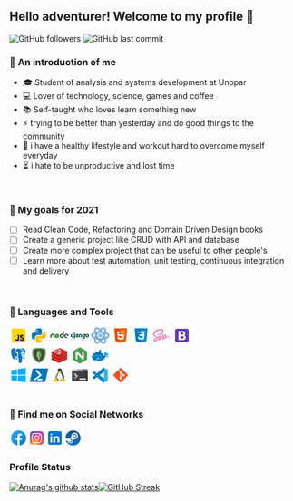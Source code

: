 ## Hello adventurer! Welcome to my profile :raising_hand:
![GitHub followers](https://img.shields.io/github/followers/YagoBiermann?style=flat-square) ![GitHub last commit](https://img.shields.io/github/last-commit/YagoBiermann/hello-world-script?style=flat-square)
<br>

### :book: **An introduction of me**
* :mortar_board: Student of analysis and systems development at Unopar
* :computer: Lover of technology, science, games and coffee
* :books: Self-taught who loves learn something new
* ⚡ trying to be better than yesterday and do good things to the community
* :muscle: i have a healthy lifestyle and workout hard to overcome myself everyday 
* :hourglass_flowing_sand: i hate to be unproductive and lost time
<br>

### :dart: My goals for 2021
 * [ ] Read Clean Code, Refactoring and Domain Driven Design books
 * [ ] Create a generic project like CRUD with API and database
 * [ ] Create more complex project that can be useful to other people's
 * [ ] Learn more about test automation, unit testing, continuous integration and delivery
<br>

### :wrench: Languages and Tools
<img alt="javascript" width="32px" src="./icons/javascript.png" /> <img alt="python" width="32px" src="./icons/python.png" /> <img alt="nodejs" width="32px" src="./icons/nodejs.png" /> <img alt="django" width="32px" src="./icons/django.png" /> <img alt="react" width="32px" src="./icons/react.png" /> <img alt="html" width="32px" src="./icons/html.png" /> <img alt="css" width="32px" src="./icons/css.png" /> <img alt="sass" width="32px" src="./icons/sass.png" /> <img alt="bootstrap" width="32px" src="./icons/bootstrap.png" /> <br>
<img alt="postgresql" width="32px" src="./icons/postgresql.png" /> <img alt="mongodb" width="32px" src="./icons/mongodb.png" /> <img alt="redis" width="32px" src="./icons/redis.png" /> <img alt="nginx" width="32px" src="./icons/nginx.png" /> <img alt="docker" width="32px" src="./icons/docker.png" /> <br>
<img alt="windows-10" width="32px" src="./icons/windows-10.png" /> <img alt="powershell" width="32px" src="./icons/powershell.png" /> <img alt="linux" width="32px" src="./icons/linux.png" /> <img alt="terminal" width="32px" src="./icons/terminal.png" /> <img alt="vscode" width="32px" src="./icons/vscode.png" /> <img alt="git" width="32px" src="./icons/git.png" /> <br>
<br>

### :telescope: Find me on Social Networks

<a href="https://www.facebook.com/yagobiermann">
  <img align="left" alt="Yago Biermann | Facebook" width="32px" src="./icons/facebook.png" />
</a>  
<a href="https://www.instagram.com/yago_biermann">
  <img align="left" alt="Yago Biermann | Instagram" width="32px" src="./icons/instagram.png" />
</a>  
<a href="https://www.linkedin.com/in/yago-biermann">
  <img align="left" alt="Yago Biermann | Linkedin" width="32px" src="./icons/linkedin.png" />
</a>  
<a href="https://steamcommunity.com/id/NULL_Profile_URL">
  <img align="left" alt="Yago Biermann | Steam" width="32px" src="./icons/steam.png" />
</a>
<br>
<br>

### Profile Status
[![Anurag's github stats](https://github-readme-stats.vercel.app/api?username=YagoBiermann&show_icons=true&theme=midnight-purple)](https://github.com/anuraghazra/github-readme-stats)[![GitHub Streak](https://github-readme-streak-stats.herokuapp.com/?user=YagoBiermann&theme=dark)](https://github.com/DenverCoder1/github-readme-streak-stats)

